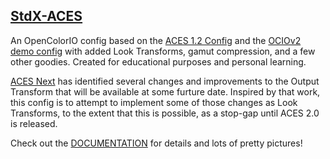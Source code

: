 <h2><a href="https://github.com/sharktacos/OpenColorIO-configs/tree/main/StdX_ACES">StdX-ACES</a></h2>

An OpenColorIO config based on the [ACES 1.2 Config](https://github.com/colour-science/OpenColorIO-Configs/tree/feature/aces-1.2-config/aces_1.2) and the [OCIOv2 demo config](https://opencolorio.readthedocs.io/en/latest/configurations/ocio_v2_demo.html) with added Look Transforms, gamut compression, and a few other goodies. Created for educational purposes and personal learning.

[ACES Next](https://community.acescentral.com/c/aces-development-acesnext/67) has identified several changes and improvements to the Output Transform that will be available at some furture date. Inspired by that work,  this config is to attempt to implement some of those changes as Look Transforms, to the extent that this is possible, as a stop-gap until ACES 2.0 is released.

Check out the [DOCUMENTATION](https://github.com/sharktacos/OpenColorIO-configs/tree/main/StdX_ACES) for details and lots of pretty pictures!


  


